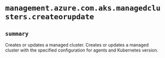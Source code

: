 # `management.azure.com.aks.managedclusters.createorupdate`

## `summary`
Creates or updates a managed cluster. Creates or updates a managed cluster with the specified configuration for agents and Kubernetes version.


